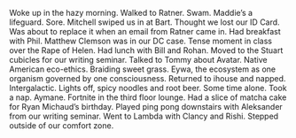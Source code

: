 Woke up in the hazy morning. Walked to Ratner. Swam. Maddie’s a lifeguard. Sore. Mitchell swiped us in at Bart. Thought we lost our ID Card. Was about to replace it when an email from Ratner came in. Had breakfast with Phil. Matthew Clemson was in our DC case. Tense moment in class over the Rape of Helen. Had lunch with Bill and Rohan. Moved to the Stuart cubicles for our writing seminar. Talked to Tommy about Avatar. Native American eco-ethics. Braiding sweet grass. Eywa, the ecosystem as one organism governed by one consciousness. Returned to ihouse and napped. Intergalactic. Lights off, spicy noodles and root beer. Some time alone. Took a nap. Aymane. Fortnite in the third floor lounge. Had a slice of matcha cake for Ryan Michaud’s birthday. Played ping pong downstairs with Aleksander from our writing seminar. Went to Lambda with Clancy and Rishi. Stepped outside of our comfort zone.
